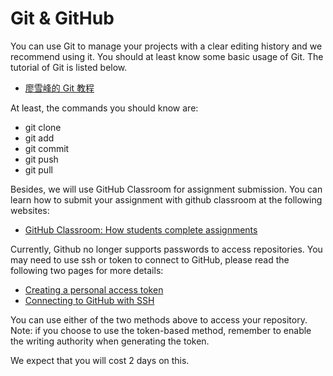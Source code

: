 # Git & GitHub

You can use Git to manage your projects with a clear editing history and we recommend using it.  You should at least know some basic usage of Git. The tutorial of Git is listed below.

* [廖雪峰的 Git 教程](https://www.liaoxuefeng.com/wiki/896043488029600)

At least, the commands you should know are:

* git clone
* git add
* git commit
* git push
* git pull

Besides, we will use GitHub Classroom for assignment submission. You can learn how to submit your assignment with github classroom at the following websites:

* [GitHub Classroom: How students complete assignments](https://www.youtube.com/watch?v=ObaFRGp\_Eko)

Currently, Github no longer supports passwords to access repositories. You may need to use ssh or token to connect to GitHub, please read the following two pages for more details:

* [Creating a personal access token](https://docs.github.com/cn/authentication/keeping-your-account-and-data-secure/creating-a-personal-access-token)
* [Connecting to GitHub with SSH](https://docs.github.com/cn/authentication/connecting-to-github-with-ssh)

You can use either of the two methods above to access your repository. Note: if you choose to use the token-based method, remember to enable the writing authority when generating the token.

&#x20;We expect that you will cost 2 days on this.

